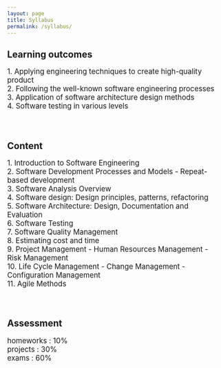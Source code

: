```yaml
---
layout: page
title: Syllabus
permalink: /syllabus/
---
```


<h2>Learning outcomes</h2>
<p>
<big>
1. Applying engineering techniques to create high-quality product<br>
2. Following the well-known software engineering processes<br>
3. Application of software architecture design methods<br>
4. Software testing in various levels<br>
<br></br>
</big>
</p>

<h2>Content</h2>
<p>
<big>
1. Introduction to Software Engineering<br>
2. Software Development Processes and Models - Repeat-based development<br>
3. Software Analysis Overview<br>
4. Software design: Design principles, patterns, refactoring<br>
5. Software Architecture: Design, Documentation and Evaluation<br>
6. Software Testing<br>
7. Software Quality Management<br>
8. Estimating cost and time<br>
9. Project Management - Human Resources Management - Risk Management<br>
10. Life Cycle Management - Change Management - Configuration Management<br>
11. Agile Methods<br>
<br></br>
</big>
</p>

<h2>Assessment</h2>
<p>
<big>
homeworks  : 10%<br>
projects : 30%<br>
exams : 60%<br>
</big>
</p>
